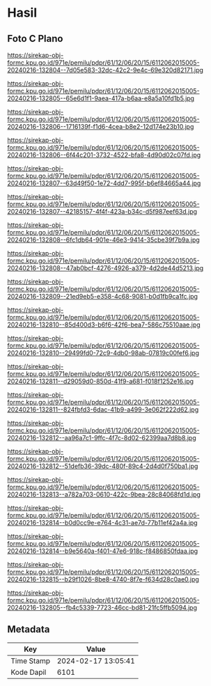 # Hasil

## Foto C Plano

https://sirekap-obj-formc.kpu.go.id/971e/pemilu/pdpr/61/12/06/20/15/6112062015005-20240216-132804--7d05e583-32dc-42c2-9e4c-69e320d82171.jpg

https://sirekap-obj-formc.kpu.go.id/971e/pemilu/pdpr/61/12/06/20/15/6112062015005-20240216-132805--65e6d1f1-9aea-417a-b6aa-e8a5a10fd1b5.jpg

https://sirekap-obj-formc.kpu.go.id/971e/pemilu/pdpr/61/12/06/20/15/6112062015005-20240216-132806--1716139f-f1d6-4cea-b8e2-12d174e23b10.jpg

https://sirekap-obj-formc.kpu.go.id/971e/pemilu/pdpr/61/12/06/20/15/6112062015005-20240216-132806--6f44c201-3732-4522-bfa8-4d90d02c07fd.jpg

https://sirekap-obj-formc.kpu.go.id/971e/pemilu/pdpr/61/12/06/20/15/6112062015005-20240216-132807--63d49f50-1e72-4dd7-995f-b6ef84665a44.jpg

https://sirekap-obj-formc.kpu.go.id/971e/pemilu/pdpr/61/12/06/20/15/6112062015005-20240216-132807--42185157-4f4f-423a-b34c-d5f987eef63d.jpg

https://sirekap-obj-formc.kpu.go.id/971e/pemilu/pdpr/61/12/06/20/15/6112062015005-20240216-132808--6fc1db64-901e-46e3-9414-35cbe39f7b9a.jpg

https://sirekap-obj-formc.kpu.go.id/971e/pemilu/pdpr/61/12/06/20/15/6112062015005-20240216-132808--47ab0bcf-4276-4926-a379-4d2de44d5213.jpg

https://sirekap-obj-formc.kpu.go.id/971e/pemilu/pdpr/61/12/06/20/15/6112062015005-20240216-132809--21ed9eb5-e358-4c68-9081-b0d1fb9ca1fc.jpg

https://sirekap-obj-formc.kpu.go.id/971e/pemilu/pdpr/61/12/06/20/15/6112062015005-20240216-132810--85d400d3-b6f6-42f6-bea7-586c75510aae.jpg

https://sirekap-obj-formc.kpu.go.id/971e/pemilu/pdpr/61/12/06/20/15/6112062015005-20240216-132810--29499fd0-72c9-4db0-98ab-07819c00fef6.jpg

https://sirekap-obj-formc.kpu.go.id/971e/pemilu/pdpr/61/12/06/20/15/6112062015005-20240216-132811--d29059d0-850d-41f9-a681-f018f1252e16.jpg

https://sirekap-obj-formc.kpu.go.id/971e/pemilu/pdpr/61/12/06/20/15/6112062015005-20240216-132811--824fbfd3-6dac-41b9-a499-3e062f222d62.jpg

https://sirekap-obj-formc.kpu.go.id/971e/pemilu/pdpr/61/12/06/20/15/6112062015005-20240216-132812--aa96a7c1-9ffc-4f7c-8d02-62399aa7d8b8.jpg

https://sirekap-obj-formc.kpu.go.id/971e/pemilu/pdpr/61/12/06/20/15/6112062015005-20240216-132812--51defb36-39dc-480f-89c4-2d4d0f750ba1.jpg

https://sirekap-obj-formc.kpu.go.id/971e/pemilu/pdpr/61/12/06/20/15/6112062015005-20240216-132813--a782a703-0610-422c-9bea-28c84068fd1d.jpg

https://sirekap-obj-formc.kpu.go.id/971e/pemilu/pdpr/61/12/06/20/15/6112062015005-20240216-132814--b0d0cc9e-e764-4c31-ae7d-77b11ef42a4a.jpg

https://sirekap-obj-formc.kpu.go.id/971e/pemilu/pdpr/61/12/06/20/15/6112062015005-20240216-132814--b9e5640a-f401-47e6-918c-f8486850fdaa.jpg

https://sirekap-obj-formc.kpu.go.id/971e/pemilu/pdpr/61/12/06/20/15/6112062015005-20240216-132815--b29f1026-8be8-4740-8f7e-f634d28c0ae0.jpg

https://sirekap-obj-formc.kpu.go.id/971e/pemilu/pdpr/61/12/06/20/15/6112062015005-20240216-132805--fb4c5339-7723-46cc-bd81-21fc5ffb5094.jpg


## Metadata

| Key        | Value               |
| ---------- | ------------------- |
| Time Stamp | 2024-02-17 13:05:41 |
| Kode Dapil | 6101                |



